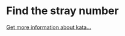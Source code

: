 Find the stray number
=
[Get more information about kata...](https://www.codewars.com//kata//kata/57f609022f4d534f05000024)